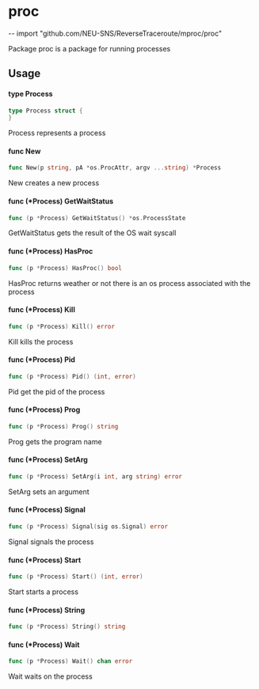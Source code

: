 # proc
--
    import "github.com/NEU-SNS/ReverseTraceroute/mproc/proc"

Package proc is a package for running processes

## Usage

#### type Process

```go
type Process struct {
}
```

Process represents a process

#### func  New

```go
func New(p string, pA *os.ProcAttr, argv ...string) *Process
```
New creates a new process

#### func (*Process) GetWaitStatus

```go
func (p *Process) GetWaitStatus() *os.ProcessState
```
GetWaitStatus gets the result of the OS wait syscall

#### func (*Process) HasProc

```go
func (p *Process) HasProc() bool
```
HasProc returns weather or not there is an os process associated with the
process

#### func (*Process) Kill

```go
func (p *Process) Kill() error
```
Kill kills the process

#### func (*Process) Pid

```go
func (p *Process) Pid() (int, error)
```
Pid get the pid of the process

#### func (*Process) Prog

```go
func (p *Process) Prog() string
```
Prog gets the program name

#### func (*Process) SetArg

```go
func (p *Process) SetArg(i int, arg string) error
```
SetArg sets an argument

#### func (*Process) Signal

```go
func (p *Process) Signal(sig os.Signal) error
```
Signal signals the process

#### func (*Process) Start

```go
func (p *Process) Start() (int, error)
```
Start starts a process

#### func (*Process) String

```go
func (p *Process) String() string
```

#### func (*Process) Wait

```go
func (p *Process) Wait() chan error
```
Wait waits on the process
